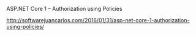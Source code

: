 ASP.NET Core 1 – Authorization using Policies

http://softwarejuancarlos.com/2016/01/31/asp-net-core-1-authorization-using-policies/
